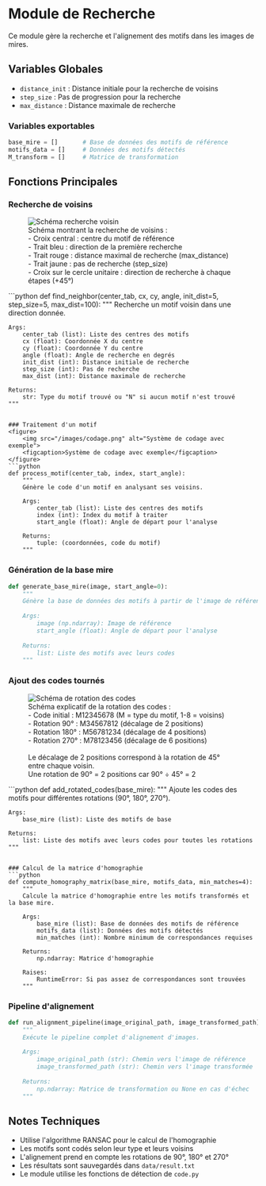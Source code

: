 # Module de Recherche

Ce module gère la recherche et l'alignement des motifs dans les images de mires.

## Variables Globales

- `distance_init` : Distance initiale pour la recherche de voisins
- `step_size` : Pas de progression pour la recherche
- `max_distance` : Distance maximale de recherche

### Variables exportables
```python
base_mire = []       # Base de données des motifs de référence
motifs_data = []     # Données des motifs détectés
M_transform = []     # Matrice de transformation
```

## Fonctions Principales

### Recherche de voisins
<figure>
    <img src="/images/search.png" alt="Schéma recherche voisin">
    <figcaption>Schéma montrant la recherche de voisins :</figcaption>
    <figcaption>
        - Croix central : centre du motif de référence<br>
        - Trait bleu : direction de la première recherche<br>
        - Trait rouge : distance maximal de recherche (max_distance) <br>
        - Trait jaune : pas de recherche (step_size)<br>
        - Croix sur le cercle unitaire : direction de recherche à chaque étapes (+45°)
    </figcaption>
</figure>
```python
def find_neighbor(center_tab, cx, cy, angle, init_dist=5, step_size=5, max_dist=100):
    """
    Recherche un motif voisin dans une direction donnée.
    
    Args:
        center_tab (list): Liste des centres des motifs
        cx (float): Coordonnée X du centre
        cy (float): Coordonnée Y du centre
        angle (float): Angle de recherche en degrés
        init_dist (int): Distance initiale de recherche
        step_size (int): Pas de recherche
        max_dist (int): Distance maximale de recherche
    
    Returns:
        str: Type du motif trouvé ou "N" si aucun motif n'est trouvé
    """
```

### Traitement d'un motif
<figure>
    <img src="/images/codage.png" alt="Système de codage avec exemple">
    <figcaption>Système de codage avec exemple</figcaption>
</figure>
```python
def process_motif(center_tab, index, start_angle):
    """
    Génère le code d'un motif en analysant ses voisins.
    
    Args:
        center_tab (list): Liste des centres des motifs
        index (int): Index du motif à traiter
        start_angle (float): Angle de départ pour l'analyse
    
    Returns:
        tuple: (coordonnées, code du motif)
    """
```

### Génération de la base mire
```python
def generate_base_mire(image, start_angle=0):
    """
    Génère la base de données des motifs à partir de l'image de référence.
    
    Args:
        image (np.ndarray): Image de référence
        start_angle (float): Angle de départ pour l'analyse
    
    Returns:
        list: Liste des motifs avec leurs codes
    """
```

### Ajout des codes tournés
<figure>
    <img src="/images/rotation_code.png" alt="Schéma de rotation des codes">
    <figcaption>
        Schéma explicatif de la rotation des codes :<br>
        - Code initial : M12345678 (M = type du motif, 1-8 = voisins)<br>
        - Rotation 90° : M34567812 (décalage de 2 positions)<br>
        - Rotation 180° : M56781234 (décalage de 4 positions)<br>
        - Rotation 270° : M78123456 (décalage de 6 positions)<br><br>
        Le décalage de 2 positions correspond à la rotation de 45° entre chaque voisin.<br>
        Une rotation de 90° = 2 positions car 90° ÷ 45° = 2
    </figcaption>
</figure>
```python
def add_rotated_codes(base_mire):
    """
    Ajoute les codes des motifs pour différentes rotations (90°, 180°, 270°).
    
    Args:
        base_mire (list): Liste des motifs de base
    
    Returns:
        list: Liste des motifs avec leurs codes pour toutes les rotations
    """
```

### Calcul de la matrice d'homographie
```python
def compute_homography_matrix(base_mire, motifs_data, min_matches=4):
    """
    Calcule la matrice d'homographie entre les motifs transformés et la base mire.
    
    Args:
        base_mire (list): Base de données des motifs de référence
        motifs_data (list): Données des motifs détectés
        min_matches (int): Nombre minimum de correspondances requises
    
    Returns:
        np.ndarray: Matrice d'homographie
    
    Raises:
        RuntimeError: Si pas assez de correspondances sont trouvées
    """
```

### Pipeline d'alignement
```python
def run_alignment_pipeline(image_original_path, image_transformed_path):
    """
    Exécute le pipeline complet d'alignement d'images.
    
    Args:
        image_original_path (str): Chemin vers l'image de référence
        image_transformed_path (str): Chemin vers l'image transformée
    
    Returns:
        np.ndarray: Matrice de transformation ou None en cas d'échec
    """
```

## Notes Techniques

- Utilise l'algorithme RANSAC pour le calcul de l'homographie
- Les motifs sont codés selon leur type et leurs voisins
- L'alignement prend en compte les rotations de 90°, 180° et 270°
- Les résultats sont sauvegardés dans `data/result.txt`
- Le module utilise les fonctions de détection de `code.py` 